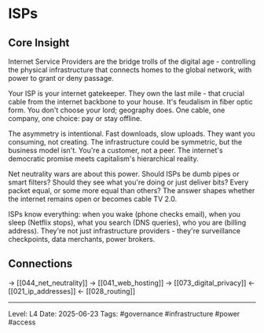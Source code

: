 # ISPs

## Core Insight
Internet Service Providers are the bridge trolls of the digital age - controlling the physical infrastructure that connects homes to the global network, with power to grant or deny passage.

Your ISP is your internet gatekeeper. They own the last mile - that crucial cable from the internet backbone to your house. It's feudalism in fiber optic form. You don't choose your lord; geography does. One cable, one company, one choice: pay or stay offline.

The asymmetry is intentional. Fast downloads, slow uploads. They want you consuming, not creating. The infrastructure could be symmetric, but the business model isn't. You're a customer, not a peer. The internet's democratic promise meets capitalism's hierarchical reality.

Net neutrality wars are about this power. Should ISPs be dumb pipes or smart filters? Should they see what you're doing or just deliver bits? Every packet equal, or some more equal than others? The answer shapes whether the internet remains open or becomes cable TV 2.0.

ISPs know everything: when you wake (phone checks email), when you sleep (Netflix stops), what you search (DNS queries), who you are (billing address). They're not just infrastructure providers - they're surveillance checkpoints, data merchants, power brokers.

## Connections
→ [[044_net_neutrality]]
→ [[041_web_hosting]]
→ [[073_digital_privacy]]
← [[021_ip_addresses]]
← [[028_routing]]

---
Level: L4
Date: 2025-06-23
Tags: #governance #infrastructure #power #access